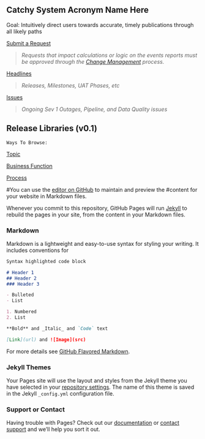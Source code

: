 ## Catchy System Acronym Name Here

Goal: Intuitively direct users towards accurate, timely publications through all likely paths


[Submit a Request](https://www.surveygizmo.com/s3/4826616/Analytics-Request-Form) 
>*Requests that impact calculations or logic on the events reports must be approved through the [Change Management](https://docs.google.com/spreadsheets/d/1Q7N4QXZPvvsqm7uBsielHVjLSAZQajVlcBHhnMpvumM/edit#gid=0) process.*

[Headlines](https://jbarretta.github.io/mockup/headlines.html)
>*Releases, Milestones, UAT Phases, etc*

[Issues](https://jbarretta.github.io/mockup/issues.html)
>*Ongoing Sev 1 Outages, Pipeline, and Data Quality issues*

## Release Libraries (v0.1)

```
Ways To Browse:
```

[Topic](https://jbarretta.github.io/mockup/topic.html)

[Business Function](https://jbarretta.github.io/mockup/function.html)

[Process](https://jbarretta.github.io/mockup/process.html)


#You can use the [editor on GitHub](https://github.com/JBarretta/mockup/edit/master/README.md) to maintain and preview the #content for your website in Markdown files.

Whenever you commit to this repository, GitHub Pages will run [Jekyll](https://jekyllrb.com/) to rebuild the pages in your site, from the content in your Markdown files.

### Markdown

Markdown is a lightweight and easy-to-use syntax for styling your writing. It includes conventions for

```markdown
Syntax highlighted code block

# Header 1
## Header 2
### Header 3

- Bulleted
- List

1. Numbered
2. List

**Bold** and _Italic_ and `Code` text

[Link](url) and ![Image](src)
```

For more details see [GitHub Flavored Markdown](https://guides.github.com/features/mastering-markdown/).

### Jekyll Themes

Your Pages site will use the layout and styles from the Jekyll theme you have selected in your [repository settings](https://github.com/JBarretta/mockup/settings). The name of this theme is saved in the Jekyll `_config.yml` configuration file.

### Support or Contact

Having trouble with Pages? Check out our [documentation](https://help.github.com/categories/github-pages-basics/) or [contact support](https://github.com/contact) and we’ll help you sort it out.

